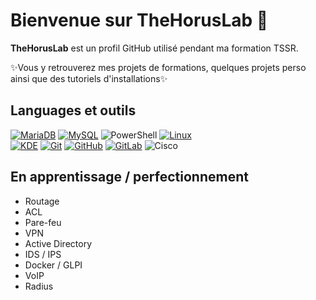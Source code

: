# Bienvenue sur TheHorusLab 👋

**TheHorusLab** est un profil GitHub utilisé pendant ma formation TSSR.  

✨Vous y retrouverez mes projets de formations, quelques projets perso ainsi que des tutoriels d'installations✨ 

## Languages et outils

[![MariaDB](https://img.shields.io/badge/-MariaDB-000?&logo=MariaDB&logoColor=003545)](https://mariadb.org/)
[![MySQL](https://img.shields.io/badge/-MySQL-000?&logo=MySQL&logoColor=4479A1)](https://www.mysql.com/)
![PowerShell](https://img.shields.io/badge/PowerShell-blue)
[![Linux](https://img.shields.io/badge/-Linux-000?&logo=Linux&logoColor=FCC624)](https://www.linux.org/)  
[![KDE](https://img.shields.io/badge/-KDE-000?&logo=KDE&logoColor=FFF)](https://kde.org/)
[![Git](https://img.shields.io/badge/-Git-000?&logo=Git&logoColor=F05032)](https://git-scm.com/)
[![GitHub](https://img.shields.io/badge/-GitHub-000?&logo=GitHub&logoColor=FFF)](https://www.github.com/)
[![GitLab](https://img.shields.io/badge/-GitLab-000?&logo=GitLab&logoColor=FC6D26)](https://www.gitlab.com/)
![Cisco](https://img.shields.io/badge/CiscoPacketTracer-0bb40e/)

## En apprentissage / perfectionnement

- Routage
- ACL
- Pare-feu
- VPN
- Active Directory
- IDS / IPS
- Docker / GLPI
- VoIP
- Radius

